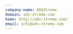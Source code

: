 ```yaml
---
company-name: ADSXtreme
domain: ads-xtreme.com
home: http://ads-xtreme.com/
email: info@ads-xtreme.com
---
```




